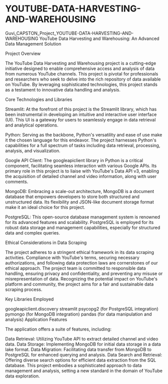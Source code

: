 # YOUTUBE-DATA-HARVESTING-AND-WAREHOUSING
Guvi_CAPSTON_Project_YOUTUBE-DATA-HARVESTING-AND-WAREHOUSING YouTube Data Harvesting and Warehousing: An Advanced Data Management Solution

Project Overview

The YouTube Data Harvesting and Warehousing project is a cutting-edge initiative designed to enable comprehensive access and analysis of data from numerous YouTube channels. This project is pivotal for professionals and researchers who seek to delve into the rich repository of data available on YouTube. By leveraging sophisticated technologies, this project stands as a testament to innovative data handling and analysis.

Core Technologies and Libraries

Streamlit: At the forefront of this project is the Streamlit library, which has been instrumental in developing an intuitive and interactive user interface (UI). This UI is a gateway for users to seamlessly engage in data retrieval and analytical operations.

Python: Serving as the backbone, Python's versatility and ease of use make it the chosen language for this endeavor. The project harnesses Python's capabilities for a full spectrum of tasks including data retrieval, processing, analysis, and visualization.

Google API Client: The googleapiclient library in Python is a critical component, facilitating seamless interaction with various Google APIs. Its primary role in this project is to liaise with YouTube's Data API v3, enabling the acquisition of detailed channel and video information, along with user comments.

MongoDB: Embracing a scale-out architecture, MongoDB is a document database that empowers developers to store both structured and unstructured data. Its flexibility and JSON-like document storage format make it an ideal choice for this project.

PostgreSQL: This open-source database management system is renowned for its advanced features and scalability. PostgreSQL is employed for its robust data storage and management capabilities, especially for structured data and complex queries.

Ethical Considerations in Data Scraping

The project adheres to a stringent ethical framework in its data scraping activities. Compliance with YouTube's terms, securing necessary authorizations, and following data protection laws are cornerstones of our ethical approach. The project team is committed to responsible data handling, ensuring privacy and confidentiality, and preventing any misuse or misrepresentation of data. Recognizing the potential impact on YouTube's platform and community, the project aims for a fair and sustainable data scraping process.

Key Libraries Employed

googleapiclient.discovery streamlit psycopg2 (for PostgreSQL integration) pymongo (for MongoDB integration) pandas (for data manipulation and analysis) Application Features

The application offers a suite of features, including:

Data Retrieval: Utilizing YouTube API to extract detailed channel and video data. Data Storage: Implementing MongoDB for initial data storage in a data lake format. Data Migration: Facilitating data transfer from MongoDB to PostgreSQL for enhanced querying and analysis. Data Search and Retrieval: Offering diverse search options for efficient data extraction from the SQL database. This project embodies a sophisticated approach to data management and analysis, setting a new standard in the domain of YouTube data exploration.
